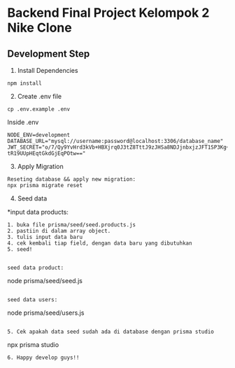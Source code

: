# Backend Final Project Kelompok 2 Nike Clone

## Development Step

1. Install Dependencies

```
npm install
```

2. Create .env file

```
cp .env.example .env
```

Inside .env

```
NODE_ENV=development
DATABASE_URL="mysql://username:password@localhost:3306/database_name"
JWT_SECRET="o/7/Qy9YvHrd3kVb+HBXjrq0J3tZ8TttJ9zJHSa8NDJjnbxjzJFT1SP3Kg++46Ud
tR19UUpHEqtGkdGjEqPOtw=="
```

3. Apply Migration

```
Reseting database && apply new migration:
npx prisma migrate reset

```

4. Seed data

\*input data products:

    1. buka file prisma/seed/seed.products.js
    2. pastiin di dalam array object.
    3. tulis input data baru
    4. cek kembali tiap field, dengan data baru yang dibutuhkan
    5. seed!

```

seed data product:

```

node prisma/seed/seed.js

```

seed data users:

```

node prisma/seed/users.js

```

5. Cek apakah data seed sudah ada di database dengan prisma studio

```

npx prisma studio

```
6. Happy develop guys!!

```
